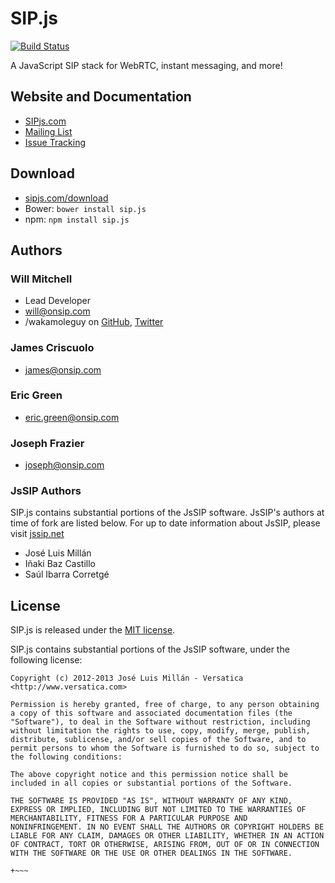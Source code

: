 # SIP.js

[![Build Status](https://travis-ci.org/onsip/SIP.js.png?branch=master)](https://travis-ci.org/onsip/SIP.js)

A JavaScript SIP stack for WebRTC, instant messaging, and more!


## Website and Documentation

* [SIPjs.com](http://sipjs.com)
* [Mailing List](https://groups.google.com/forum/#!forum/sip_js)
* [Issue Tracking](https://github.com/onsip/sip.js/issues)


## Download

* [sipjs.com/download](http://sipjs.com/download/)
* Bower: `bower install sip.js`
* npm: `npm install sip.js`

## Authors

### Will Mitchell

* Lead Developer
* <will@onsip.com>
* /wakamoleguy on [GitHub](http://github.com/wakamoleguy), [Twitter](http://twitter.com/wakamoleguy)

### James Criscuolo

* <james@onsip.com>

### Eric Green

* <eric.green@onsip.com>

### Joseph Frazier

* <joseph@onsip.com>

### JsSIP Authors

SIP.js contains substantial portions of the JsSIP software. JsSIP's authors at time of fork are listed below. For up to date information about JsSIP, please visit [jssip.net](http://jssip.net)

* José Luis Millán
* Iñaki Baz Castillo
* Saúl Ibarra Corretgé

## License

SIP.js is released under the [MIT license](http://sipjs.com/license).

SIP.js contains substantial portions of the JsSIP software, under the following license:

~~~
Copyright (c) 2012-2013 José Luis Millán - Versatica <http://www.versatica.com>

Permission is hereby granted, free of charge, to any person obtaining
a copy of this software and associated documentation files (the
"Software"), to deal in the Software without restriction, including
without limitation the rights to use, copy, modify, merge, publish,
distribute, sublicense, and/or sell copies of the Software, and to
permit persons to whom the Software is furnished to do so, subject to
the following conditions:

The above copyright notice and this permission notice shall be
included in all copies or substantial portions of the Software.

THE SOFTWARE IS PROVIDED "AS IS", WITHOUT WARRANTY OF ANY KIND,
EXPRESS OR IMPLIED, INCLUDING BUT NOT LIMITED TO THE WARRANTIES OF
MERCHANTABILITY, FITNESS FOR A PARTICULAR PURPOSE AND
NONINFRINGEMENT. IN NO EVENT SHALL THE AUTHORS OR COPYRIGHT HOLDERS BE
LIABLE FOR ANY CLAIM, DAMAGES OR OTHER LIABILITY, WHETHER IN AN ACTION
OF CONTRACT, TORT OR OTHERWISE, ARISING FROM, OUT OF OR IN CONNECTION
WITH THE SOFTWARE OR THE USE OR OTHER DEALINGS IN THE SOFTWARE.

+~~~